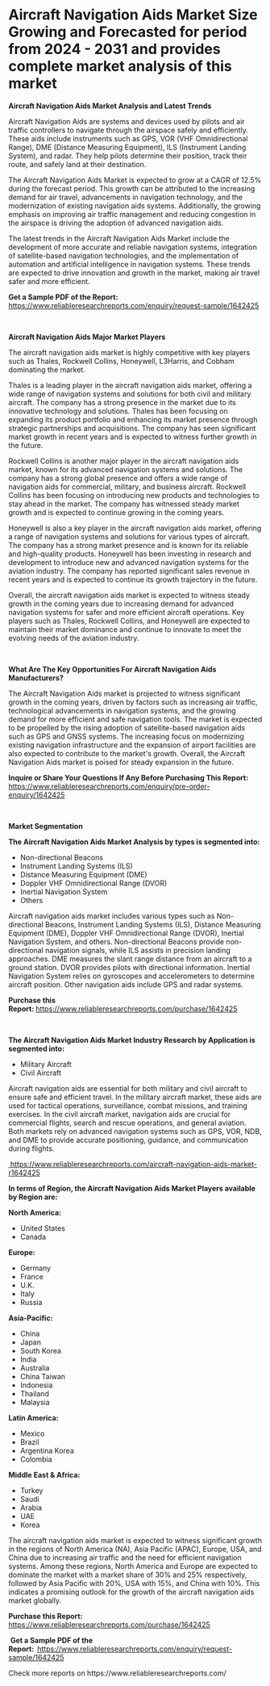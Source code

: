 <p><h1>Aircraft Navigation Aids Market Size Growing and Forecasted for period from 2024 - 2031 and provides complete market analysis of this market</h1></p><p><strong>Aircraft Navigation Aids Market Analysis and Latest Trends</strong></p>
<p><p>Aircraft Navigation Aids are systems and devices used by pilots and air traffic controllers to navigate through the airspace safely and efficiently. These aids include instruments such as GPS, VOR (VHF Omnidirectional Range), DME (Distance Measuring Equipment), ILS (Instrument Landing System), and radar. They help pilots determine their position, track their route, and safely land at their destination.</p><p>The Aircraft Navigation Aids Market is expected to grow at a CAGR of 12.5% during the forecast period. This growth can be attributed to the increasing demand for air travel, advancements in navigation technology, and the modernization of existing navigation aids systems. Additionally, the growing emphasis on improving air traffic management and reducing congestion in the airspace is driving the adoption of advanced navigation aids.</p><p>The latest trends in the Aircraft Navigation Aids Market include the development of more accurate and reliable navigation systems, integration of satellite-based navigation technologies, and the implementation of automation and artificial intelligence in navigation systems. These trends are expected to drive innovation and growth in the market, making air travel safer and more efficient.</p></p>
<p><strong>Get a Sample PDF of the Report:&nbsp;</strong> <a href="https://www.reliableresearchreports.com/enquiry/request-sample/1642425">https://www.reliableresearchreports.com/enquiry/request-sample/1642425</a></p>
<p>&nbsp;</p>
<p><strong>Aircraft Navigation Aids Major Market Players</strong></p>
<p><p>The aircraft navigation aids market is highly competitive with key players such as Thales, Rockwell Collins, Honeywell, L3Harris, and Cobham dominating the market. </p><p>Thales is a leading player in the aircraft navigation aids market, offering a wide range of navigation systems and solutions for both civil and military aircraft. The company has a strong presence in the market due to its innovative technology and solutions. Thales has been focusing on expanding its product portfolio and enhancing its market presence through strategic partnerships and acquisitions. The company has seen significant market growth in recent years and is expected to witness further growth in the future.</p><p>Rockwell Collins is another major player in the aircraft navigation aids market, known for its advanced navigation systems and solutions. The company has a strong global presence and offers a wide range of navigation aids for commercial, military, and business aircraft. Rockwell Collins has been focusing on introducing new products and technologies to stay ahead in the market. The company has witnessed steady market growth and is expected to continue growing in the coming years.</p><p>Honeywell is also a key player in the aircraft navigation aids market, offering a range of navigation systems and solutions for various types of aircraft. The company has a strong market presence and is known for its reliable and high-quality products. Honeywell has been investing in research and development to introduce new and advanced navigation systems for the aviation industry. The company has reported significant sales revenue in recent years and is expected to continue its growth trajectory in the future.</p><p>Overall, the aircraft navigation aids market is expected to witness steady growth in the coming years due to increasing demand for advanced navigation systems for safer and more efficient aircraft operations. Key players such as Thales, Rockwell Collins, and Honeywell are expected to maintain their market dominance and continue to innovate to meet the evolving needs of the aviation industry.</p></p>
<p>&nbsp;</p>
<p><strong>What Are The Key Opportunities For Aircraft Navigation Aids Manufacturers?</strong></p>
<p><p>The Aircraft Navigation Aids market is projected to witness significant growth in the coming years, driven by factors such as increasing air traffic, technological advancements in navigation systems, and the growing demand for more efficient and safe navigation tools. The market is expected to be propelled by the rising adoption of satellite-based navigation aids such as GPS and GNSS systems. The increasing focus on modernizing existing navigation infrastructure and the expansion of airport facilities are also expected to contribute to the market's growth. Overall, the Aircraft Navigation Aids market is poised for steady expansion in the future.</p></p>
<p><strong>Inquire or Share Your Questions If Any Before Purchasing This Report:</strong> <a href="https://www.reliableresearchreports.com/enquiry/pre-order-enquiry/1642425">https://www.reliableresearchreports.com/enquiry/pre-order-enquiry/1642425</a></p>
<p>&nbsp;</p>
<p><strong>Market Segmentation</strong></p>
<p><strong>The Aircraft Navigation Aids Market Analysis by types is segmented into:</strong></p>
<p><ul><li>Non-directional Beacons</li><li>Instrument Landing Systems (ILS)</li><li>Distance Measuring Equipment (DME)</li><li>Doppler VHF Omnidirectional Range (DVOR)</li><li>Inertial Navigation System</li><li>Others</li></ul></p>
<p><p>Aircraft navigation aids market includes various types such as Non-directional Beacons, Instrument Landing Systems (ILS), Distance Measuring Equipment (DME), Doppler VHF Omnidirectional Range (DVOR), Inertial Navigation System, and others. Non-directional Beacons provide non-directional navigation signals, while ILS assists in precision landing approaches. DME measures the slant range distance from an aircraft to a ground station. DVOR provides pilots with directional information. Inertial Navigation System relies on gyroscopes and accelerometers to determine aircraft position. Other navigation aids include GPS and radar systems.</p></p>
<p><strong>Purchase this Report:&nbsp;</strong><a href="https://www.reliableresearchreports.com/purchase/1642425">https://www.reliableresearchreports.com/purchase/1642425</a></p>
<p>&nbsp;</p>
<p><strong>The Aircraft Navigation Aids Market Industry Research by Application is segmented into:</strong></p>
<p><ul><li>Military Aircraft</li><li>Civil Aircraft</li></ul></p>
<p><p>Aircraft navigation aids are essential for both military and civil aircraft to ensure safe and efficient travel. In the military aircraft market, these aids are used for tactical operations, surveillance, combat missions, and training exercises. In the civil aircraft market, navigation aids are crucial for commercial flights, search and rescue operations, and general aviation. Both markets rely on advanced navigation systems such as GPS, VOR, NDB, and DME to provide accurate positioning, guidance, and communication during flights.</p></p>
<p><a href="https://www.reliableresearchreports.com/aircraft-navigation-aids-market-r1642425">&nbsp;https://www.reliableresearchreports.com/aircraft-navigation-aids-market-r1642425</a></p>
<p><strong>In terms of Region, the Aircraft Navigation Aids Market Players available by Region are:</strong></p>
<p>
    <p> <strong> North America: </strong>
        <ul>
            <li>United States</li>
            <li>Canada</li>
        </ul>
        </p> 
    <p> <strong> Europe: </strong>
        <ul>
            <li>Germany</li>
            <li>France</li>
            <li>U.K.</li>
            <li>Italy</li>
            <li>Russia</li>
        </ul>
        </p> 
    <p> <strong> Asia-Pacific: </strong>
        <ul>
            <li>China</li>
            <li>Japan</li>
            <li>South Korea</li>
            <li>India</li>
            <li>Australia</li>
            <li>China Taiwan</li>
            <li>Indonesia</li>
            <li>Thailand</li>
            <li>Malaysia</li>
        </ul>
        </p> 
    <p> <strong> Latin America: </strong>
        <ul>
            <li>Mexico</li>
            <li>Brazil</li>
            <li>Argentina Korea</li>
            <li>Colombia</li>
        </ul>
        </p> 
    <p> <strong> Middle East & Africa: </strong>
        <ul>
            <li>Turkey</li>
            <li>Saudi</li>
            <li>Arabia</li>
            <li>UAE</li>
            <li>Korea</li>
        </ul>
    </p>
    </p>
<p><p>The aircraft navigation aids market is expected to witness significant growth in the regions of North America (NA), Asia Pacific (APAC), Europe, USA, and China due to increasing air traffic and the need for efficient navigation systems. Among these regions, North America and Europe are expected to dominate the market with a market share of 30% and 25% respectively, followed by Asia Pacific with 20%, USA with 15%, and China with 10%. This indicates a promising outlook for the growth of the aircraft navigation aids market globally.</p></p>
<p><strong>Purchase this Report: </strong><a href="https://www.reliableresearchreports.com/purchase/1642425">https://www.reliableresearchreports.com/purchase/1642425</a></p>
<p>&nbsp;<strong>Get a Sample PDF of the Report:&nbsp;&nbsp;</strong><a href="https://www.reliableresearchreports.com/enquiry/request-sample/1642425">https://www.reliableresearchreports.com/enquiry/request-sample/1642425</a></p>
<p><strong></strong></p>
<p>Check more reports on https://www.reliableresearchreports.com/</p>